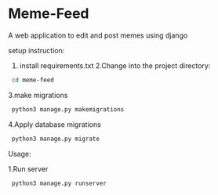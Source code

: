 # Meme-Feed
A web application to edit and post memes using django

setup instruction:

1. install requirements.txt
2.Change into the project directory:
```bash
 cd meme-feed
```

3.make migrations
``` bash
 python3 manage.py makemigrations
```

4.Apply database migrations
```bash
 python3 manage.py migrate
```

Usage:

1.Run server
```bash
 python3 manage.py runserver
```
